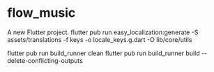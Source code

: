 # flow_music

A new Flutter project.
flutter pub run easy_localization:generate -S assets/translations -f keys -o locale_keys.g.dart -O lib/core/utils


 flutter pub run build_runner clean
 flutter pub run build_runner build --delete-conflicting-outputs